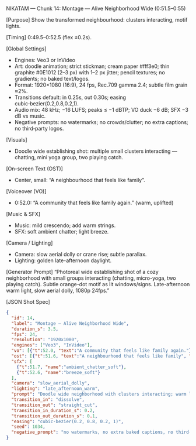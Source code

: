 NIKATAM — Chunk 14: Montage — Alive Neighborhood Wide (0:51.5–0:55)

[Purpose]
Show the transformed neighbourhood: clusters interacting, motif lights.

[Timing]
0:49.5–0:52.5 (flex ±0.2s).

[Global Settings]
- Engines: Veo3 or InVideo
- Art: doodle animation; strict stickman; cream paper #fff3e0; thin graphite #0E1012 (2–3 px) with 1–2 px jitter; pencil textures; no gradients; no baked text/logos.
- Format: 1920×1080 (16:9), 24 fps, Rec.709 gamma 2.4; subtle film grain ≈2%.
- Transitions default: in 0.25s, out 0.30s; easing cubic‑bezier(0.2,0.8,0.2,1).
- Audio mix: 48 kHz; −16 LUFS; peaks ≤ −1 dBTP; VO duck −6 dB; SFX −3 dB vs music.
- Negative prompts: no watermarks; no crowds/clutter; no extra captions; no third‑party logos.

 
[Visuals]
- Doodle wide establishing shot: multiple small clusters interacting — chatting, mini yoga group, two playing catch.

[On-screen Text (OST)]
- Center, small: “A neighbourhood that feels like family”.

[Voiceover (VO)]
- 0:52.0: “A community that feels like family again.” (warm, uplifted)

[Music & SFX]
- Music: mild crescendo; add warm strings.
- SFX: soft ambient chatter; light breeze.

[Camera / Lighting]
- Camera: slow aerial dolly or crane rise; subtle parallax.
- Lighting: golden late-afternoon daylight.



[Generator Prompt]
“Photoreal wide establishing shot of a cozy neighborhood with small groups interacting (chatting, micro-yoga, two playing catch). Subtle orange-dot motif as lit windows/signs. Late-afternoon warm light, slow aerial dolly, 1080p 24fps.”

[JSON Shot Spec]
```json
{
  "id": 14,
  "label": "Montage — Alive Neighborhood Wide",
  "duration_s": 3.5,
  "fps": 24,
  "resolution": "1920x1080",
  "engines": ["Veo3", "InVideo"],
  "vo": [{"t":52.0, "text":"A community that feels like family again."}],
  "ost": [{"t":51.6, "text":"A neighbourhood that feels like family", "pos":"center"}],
  "sfx": [
    {"t":51.7, "name":"ambient_chatter_soft"},
    {"t":52.6, "name":"breeze_soft"}
  ],
  "camera": "slow_aerial_dolly",
  "lighting": "late_afternoon_warm",
  "prompt": "Doodle wide neighborhood with clusters interacting; warm light; no baked text.",
  "transition_in": "dissolve",
  "transition_out": "straight_cut",
  "transition_in_duration_s": 0.2,
  "transition_out_duration_s": 0.1,
  "easing": "cubic-bezier(0.2, 0.8, 0.2, 1)",
  "seed": 1034,
  "negative_prompt": "no watermarks, no extra baked captions, no third-party logos"
}
```


